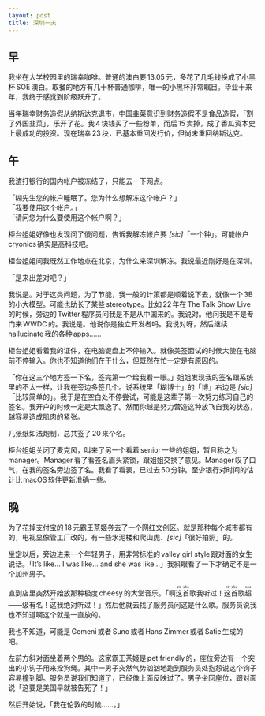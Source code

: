 ```yaml
---
layout: post
title: 深圳一天
---
```


## 早

我坐在大学校园里的瑞幸咖啡。普通的澳白要 13.05 元，多花了几毛钱换成了小黑杯 SOE 澳白。取餐的地方有几十杯普通咖啡，唯一的小黑杯非常瞩目。毕业十来年，我终于感觉到阶级跃升了。

<!-- more -->

当年瑞幸财务造假从纳斯达克退市，中国韭菜意识到财务造假不是食品造假，「割了外国韭菜」，乐开了花。我 4 块钱买了一些粉单，而后 15 卖掉，成了香瓜资本史上最成功的投资。现在瑞幸 23 块，已基本重回发行价，但尚未重回纳斯达克。

## 午

我渣打银行的国内帐户被冻结了，只能去一下网点。

「糊先生您的帐户睡眠了。您为什么想解冻这个帐户？」  
「我要使用这个帐户。」  
「请问您为什么要使用这个帐户啊？」

柜台姐姐好像也发现问了傻问题，告诉我解冻帐户要 _[sic]_「一个钟」。可能帐户 cryonics 确实是高科技吧。

柜台姐姐问我既然工作地点在北京，为什么来深圳解冻。我说最近刚好是在深圳。

「是来出差对吧？」

我说是。对于这类问题，为了节能，我一般的计策都是顺着说下去，就像一个 3B 的小大模型。可能也助长了某些 stereotype。比如 22 年在 The Talk Show Live 的时候，旁边的 Twitter 程序员问我是不是从中国来的。我说对。他问我是不是专门来 WWDC 的。我说是。他说你是独立开发者吗。我说对呀，然后继续 hallucinate 我的各种 apps……

柜台姐姐看着我的证件，在电脑键盘上不停输入。就像美签面试的时候大使在电脑前不停输入。你也不知道他们在干什么，但既然在忙一定是有原因的。

「你在这三个地方签一下名，签完第一个给我看一眼。」姐姐发现我的签名跟系统里的不太一样，让我在旁边多签几个。说系统里「糊博士」的「博」右边是 _[sic]_「比较简单的」。我于是在空白处不停尝试，可能是这辈子第一次努力练习自己的签名。我开户的时候一定是太飘逸了。然而你越是努力营造这种放飞自我的状态，越容易造成肌肉的紧张。

几张纸如法炮制，总共签了 20 来个名。

柜台姐姐关闭了麦克风，叫来了另一个看着 senior 一些的姐姐，暂且称之为 manager。Manager 看了看签名眉头紧锁，跟姐姐交换了意见。Manager 叹了口气，在我的签名旁边签了名。我看了看表，已过去 50 分钟。至少银行对时间的估计比 macOS 软件更新准确一些。

## 晚

为了花掉支付宝的 18 元霸王茶姬券去了一个网红文创区。就是那种每个城市都有的，电视显像管工厂改的，有一些水泥楼和爬山虎、_[sic]_「很好拍照」的。

坐定以后，旁边进来一个年轻男子，用非常标准的 valley girl style 跟对面的女生说话。「It’s like… I was like… and she was like…」我斜眼看了一下才确定不是一个加州男子。

直到店里突然开始放那种极度 cheesy 的大堂音乐。「啊<ruby>这<rp>(</rp><rt>zè</rt><rp>)</rp>首<rp>(</rp><rt>sǒu</rt><rp>)</rp>歌</ruby>我听过！<ruby>这<rp>(</rp><rt>zè</rt><rp>)</rp>首<rp>(</rp><rt>sǒu</rt><rp>)</rp></ruby>歌<ruby>超<rp>(</rp><rt>cāo</rt><rp>)</rp></ruby>——级有名！<ruby>这<rp>(</rp><rt>zè</rt><rp>)</rp></ruby>我绝对听过！」然后他就去找了服务员问这是什么歌。服务员说我也不知道啊这个就是一直放的。

我也不知道，可能是 Gemeni 或者 Suno 或者 Hans Zimmer 或者 Satie 生成的吧。

左前方斜对面坐着两个男的。这家霸王茶姬是 pet friendly 的，座位旁边有一个突出的小钩子用来拴狗绳。其中一男子突然气势汹汹地跑到服务员处抱怨说这个钩子容易撞到脚。服务员说我们知道了，已经像上面反映过了。男子坐回座位，跟对面说「这要是美国早就被告死了！」

然后开始说，「我在伦敦的时候……。」
